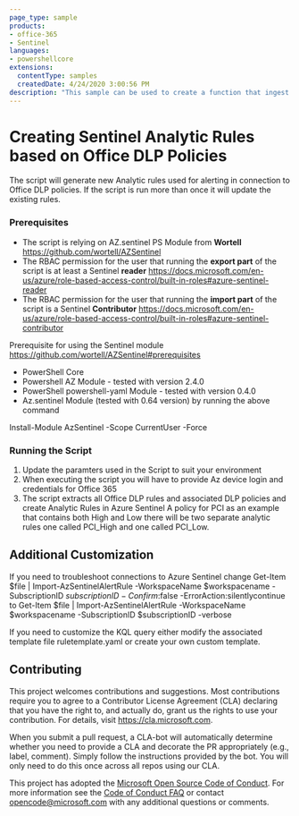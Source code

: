 ```yaml
---
page_type: sample
products:
- office-365
- Sentinel
languages:
- powershellcore
extensions:
  contentType: samples
  createdDate: 4/24/2020 3:00:56 PM
description: "This sample can be used to create a function that ingest DLP.All logs to Sentinel."
---
```



# Creating Sentinel Analytic Rules based on Office DLP Policies
The script will generate new Analytic rules used for alerting in connection to Office DLP policies. If the script is run more than once it will update the existing rules.

### Prerequisites

- The script is relying on AZ.sentinel PS Module from **Wortell** https://github.com/wortell/AZSentinel
- The RBAC permission for the user that running the **export part** of the script is at least a Sentinel **reader** https://docs.microsoft.com/en-us/azure/role-based-access-control/built-in-roles#azure-sentinel-reader
- The RBAC permission for the user that running the **import part** of the script is a Sentinel **Contributor** https://docs.microsoft.com/en-us/azure/role-based-access-control/built-in-roles#azure-sentinel-contributor

Prerequisite for using the Sentinel module https://github.com/wortell/AZSentinel#prerequisites

- PowerShell Core
- Powershell AZ Module - tested with version 2.4.0
- PowerShell powershell-yaml Module - tested with version 0.4.0
- Az.sentinel Module (tested with 0.64 version) by running the above command

Install-Module AzSentinel -Scope CurrentUser -Force

### Running the Script

1. Update the paramters used in the Script to suit your environment
2. When executing the script you will have to provide Az device login and credentials for Office 365
3. The script extracts all Office DLP rules and associated DLP policies and create Analytic Rules in Azure Sentinel
A policy for PCI as an example that contains both High and Low there will be two separate analytic rules one called PCI_High
and one called PCI_Low. 
        
## Additional Customization

If you need to troubleshoot connections to Azure Sentinel change Get-Item $file | Import-AzSentinelAlertRule -WorkspaceName $workspacename -SubscriptionID $subscriptionID -Confirm:$false -ErrorAction:silentlycontinue
to
Get-Item $file | Import-AzSentinelAlertRule -WorkspaceName $workspacename -SubscriptionID $subscriptionID -verbose

If you need to customize the KQL query either modify the associated template file ruletemplate.yaml or create your own custom template.



## Contributing

This project welcomes contributions and suggestions.  Most contributions require you to agree to a
Contributor License Agreement (CLA) declaring that you have the right to, and actually do, grant us
the rights to use your contribution. For details, visit https://cla.microsoft.com.

When you submit a pull request, a CLA-bot will automatically determine whether you need to provide
a CLA and decorate the PR appropriately (e.g., label, comment). Simply follow the instructions
provided by the bot. You will only need to do this once across all repos using our CLA.

This project has adopted the [Microsoft Open Source Code of Conduct](https://opensource.microsoft.com/codeofconduct/).
For more information see the [Code of Conduct FAQ](https://opensource.microsoft.com/codeofconduct/faq/) or
contact [opencode@microsoft.com](mailto:opencode@microsoft.com) with any additional questions or comments.
